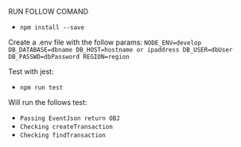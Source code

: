 RUN FOLLOW COMAND
- `npm install --save`

Create a .env file with the follow params:
`NODE_ENV=develop
DB_DATABASE=dbname
DB_HOST=hostname or ipaddress
DB_USER=dbUser
DB_PASSWD=dbPassword
REGION=region
`

Test with jest:
- `npm run test`

Will run the follows test:
- `Passing EventJson return OBJ`
- `Checking createTransaction`
- `Checking findTransaction`